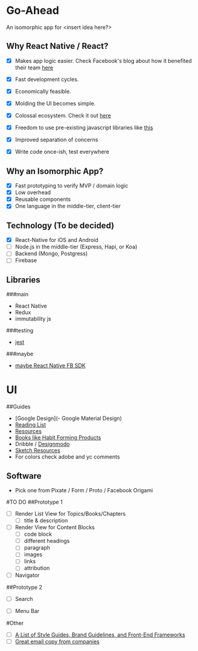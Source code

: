 # Go-Ahead
An isomorphic app for <insert idea here?>

## Why React Native / React?

- [x] Makes app logic easier. Check Facebook's blog about how it benefited their team [here](https://code.facebook.com/posts/1189117404435352/react-native-for-android-how-we-built-the-first-cross-platform-react-native-app/)
- [x] Fast development cycles.
- [x] Economically feasible.
- [x] Molding the UI becomes simple.
- [x] Colossal ecosystem. Check it out [here](https://github.com/facebook/react-native)
- [x] Freedom to use pre-existing javascript libraries like [this](https://www.npmjs.com/)

- [x] Improved separation of concerns
- [x] Write code once-ish, test everywhere


## Why an Isomorphic App?

- [x] Fast prototyping to verify MVP / domain logic
- [x] Low overhead
- [x] Reusable components
- [x] One language in the middle-tier, client-tier

## Technology (To be decided)

- [x] React-Native for iOS and Android
- [ ] Node.js in the middle-tier (Express, Hapi, or Koa)
- [ ] Backend (Mongo, Postgress)
- [ ] Firebase

## Libraries

###main

- React Native
- Redux
- immutability js

###testing

- [jest](http://facebook.github.io/jest/)

###maybe

- [maybe React Native FB SDK](https://github.com/facebook/react-native-fbsdk)

# UI

##Guides
- [Google Design](- Google Material Design)
- [Reading List](https://medium.com/interactive-mind/the-only-ux-reading-list-ever-d420edb3f4ff#.apzypwueo)
- [Resources](https://blog.prototypr.io/user-experience-design-best-sources-to-learn-ux-c67bf80484ce#.3cbjtivnt)
- [Books like Habit Forming Products](https://medium.freecodecamp.com/the-complete-list-of-user-experience-ux-resources-tools-7af32aa129f6#.z8101x5ng)
- Dribble / [Designmodo](http://designmodo.com/startup/)
- [Sketch Resources](https://medium.com/sketch-app-sources)
- For colors check adobe and yc comments


## Software
- Pick one from Pixate / Form / Proto / Facebook Origami

#TO DO
##Prototype 1
- [ ] Render List View for Topics/Books/Chapters
    - [ ] title & description
- [ ] Render View for Content Blocks
    - [ ] code block
    - [ ] different headings
    - [ ] paragraph
    - [ ] images
    - [ ] links
    - [ ] attribution
- [ ] Navigator

##Prototype 2

- [ ] Search
- [ ] Menu Bar


#Other
-[ ] [A List of Style Guides, Brand Guidelines, and Front-End Frameworks](https://medium.com/@iamtec/a-list-of-style-guides-brand-guidelines-and-front-end-frameworks-e5bb62db91e5#.6c814lcfm)
-[ ] [Great email copy from companies](https://news.ycombinator.com/item?id=11469889)